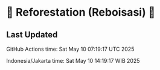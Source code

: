 
# 🌳 Reforestation (Reboisasi) 🌲

## Last Updated

GitHub Actions time: Sat May 10 07:19:17 UTC 2025

Indonesia/Jakarta time: Sat May 10 14:19:17 WIB 2025
